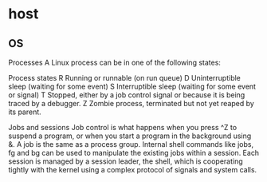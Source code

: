 # host

## OS 

Processes
A Linux process can be in one of the following states:

Process states
R	Running or runnable (on run queue)
D	Uninterruptible sleep (waiting for some event)
S	Interruptible sleep (waiting for some event or signal)
T	Stopped, either by a job control signal or because it is being traced by a debugger.
Z	Zombie process, terminated but not yet reaped by its parent.

Jobs and sessions
Job control is what happens when you press ^Z to suspend a program, or when you start a program in the background using &. A job is the same as a process group. Internal shell commands like jobs, fg and bg can be used to manipulate the existing jobs within a session. Each session is managed by a session leader, the shell, which is cooperating tightly with the kernel using a complex protocol of signals and system calls.
